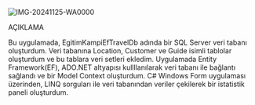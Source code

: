 ![IMG-20241125-WA0000](https://github.com/user-attachments/assets/b94c2e3a-f0e7-4609-8835-2ae48a0009e5)

AÇIKLAMA

Bu uygulamada, EgitimKampiEfTravelDb adında bir SQL Server veri tabanı oluşturdum. Veri tabanına Location, Customer ve Guide isimli tablolar oluşturdum ve bu tablara veri setleri ekledim. Uygulamada Entity Framework(EF), ADO.NET altyapısı kullllanılarak veri tabanı ile bağlantı sağlandı ve bir Model Context oluşturdum. C# Windows Form uygulaması üzerinden, LINQ sorguları ile veri tabanından veriler çekilerek bir istatistik paneli oluşturdum.  

